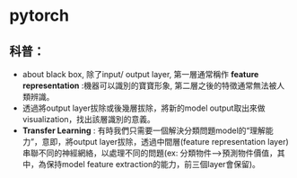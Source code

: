# pytorch

## 科普：
- about black box,
	除了input/ output layer, 第一層通常稱作 __feature representation__ :機器可以識別的寶寶形象, 第二層之後的特徵通常無法被人類辨識。
- 透過將output layer拔除或後幾層拔除，將新的model output取出來做visualization，找出該層識別的意義。
- __Transfer Learning__ : 有時我們只需要一個解決分類問題model的“理解能力”，意即，將output layer拔除，透過中間層(feature representation layer)串聯不同的神經網絡，以處理不同的問題(ex: 分類物件-->預測物件價值，其中，為保持model feature extraction的能力，前三個layer會保留)。